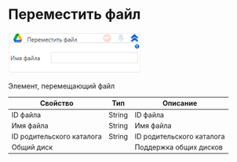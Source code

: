 # Переместить файл

![](../../../../resources/activities/extra/labvs/googledrive/image-872.png)

Элемент, перемещающий файл

| Свойство                  | Тип    | Описание                  |
| ------------------------- | ------ | ------------------------- |
| ID файла                  | String | ID файла                  |
| Имя файла                 | String | Имя файла                 |
| ID родительского каталога | String | ID родительского каталога |
| Общий диск                |        | Поддержка общих дисков    |
